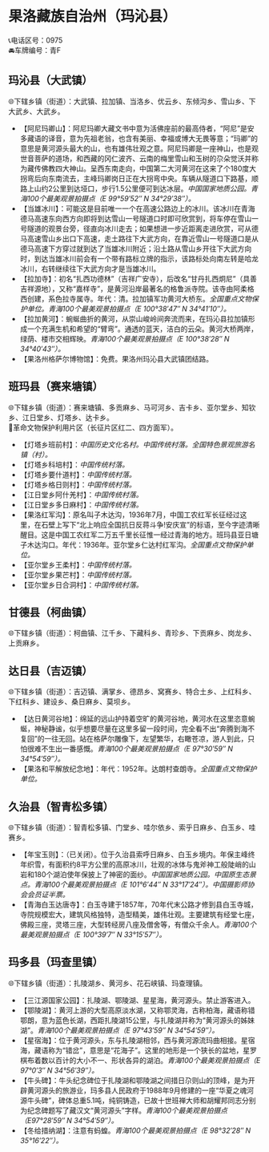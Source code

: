 # 果洛藏族自治州（玛沁县）  
📞电话区号：0975  
🚘车牌编号：青F  

## 玛沁县（大武镇）  
🌐下辖乡镇（街道）：大武镇、拉加镇、当洛乡、优云乡、东倾沟乡、雪山乡、下大武乡、大武乡。   
  
* 【阿尼玛卿山】：阿尼玛卿大藏文书中意为活佛座前的最高侍者，“阿尼”是安多藏语的译音，意为先祖老翁，也含有美丽、幸福或博大无畏等意；“玛卿”的意思是黄河源头最大的山，也有雄伟壮观之意。阿尼玛卿是一座神山，也是观世音菩萨的道场，和西藏的冈仁波齐、云南的梅里雪山和玉树的尕朵觉沃并称为藏传佛教四大神山。呈西东南走向，中国第二大河黄河在这来了个180度大拐弯后向东南流去，主峰玛卿岗日正在大拐弯中央。车辆从隧道口下路基，顺路上山约2公里到达垭口，步行1.5公里便可到达冰层。*中国国家地质公园。青海100个最美观景拍摄点（E 99°59′52″ N 34°29′38″）。*  
* 【当雄冰川】：可能这是目前唯一一个在高速公路边上的冰川。该冰川在青海德马高速东向西方向即将到达雪山一号隧道口时即可欣赏到，将车停在雪山一号隧道的观景台旁，径直向冰川走去；如果想进一步近距离走进欣赏，可从德马高速雪山乡出口下高速，走土路往下大武方向，在靠近雪山一号隧道口是从德马高速下方穿过就到达了当雄冰川附近；沿土路从雪山乡开往下大武方向时，到达当雄冰川前会有一个带有路标立牌的指示，该路标处向南左转是哈龙冰川，右转继续往下大武方向才是当雄冰川。
* 【拉加寺】：初名“扎西功德林”（吉祥广安寺），后改名“甘丹扎西炯尼”（具善吉祥源地），又称“嘉样寺”，是黄河沿岸最著名的格鲁派寺院。该寺由阿柔格西创建，系色拉寺属寺。年代：清。拉加镇军功黄河大桥东。*全国重点文物保护单位。青海100个最美观景拍摄点（E 100°38′47″ N 34°41′10″）。*  
* 【拉加黄河】：蜿蜒曲折的黄河，从崇山峻岭间奔流而来，在玛沁县拉加镇形成一个充满生机和希望的“臂弯”。通透的蓝天，洁白的云朵。黄河大桥两岸，绿荫、楼市交相辉映。*青海100个最美观景拍摄点（E 100°38′28″ N 34°40′43″）。*  
* 【果洛州格萨尔博物馆】：免费。果洛州玛沁县大武镇团结路。   

## 班玛县（赛来塘镇）  
🌐下辖乡镇（街道）：赛来塘镇、多贡麻乡、马可河乡、吉卡乡、亚尔堂乡、知钦乡、江日堂乡、灯塔乡、达卡乡。   
🚩革命文物保护利用片区（长征片区红二、四方面军）。   
  
* 【灯塔乡班前村】：*中国历史文化名村。中国传统村落。全国特色景观旅游名镇（村）。*  
* 【灯塔乡科培村】：*中国传统村落。*  
* 【灯塔乡要什道村】：*中国传统村落。*    
* 【灯塔乡格日则村】：*中国传统村落。*      
* 【江日堂乡阿什羌村】：*中国传统村落。*    
* 【江日堂乡多日麻村】：*中国传统村落。*  
* 【果洛红军沟】：原名叫子木达沟，1936年7月，中国工农红军长征经过这里，在石壁上写下“北上响应全国抗日反蒋斗争!安庆宣”的标语，至今字迹清晰醒目。这是中国工农红军二万五千里长征惟一经过青海的地方。班玛县亚日塘子木达沟口。年代：1936年。亚尔堂乡仁达村红军沟。*全国重点文物保护单位。*  
* 【亚尔堂乡王柔村】：*中国传统村落。*    
* 【亚尔堂乡果芒村】：*中国传统村落。*    
* 【亚尔堂乡日合洞村】：*中国传统村落。*    

## 甘德县（柯曲镇）  
🌐下辖乡镇（街道）：柯曲镇、江千乡、下藏科乡、青珍乡、下贡麻乡、岗龙乡、上贡麻乡。   

## 达日县（吉迈镇）  
🌐下辖乡镇（街道）：吉迈镇、满掌乡、德昂乡、窝赛乡、特合土乡、上红科乡、下红科乡、建设乡、桑日麻乡、莫坝乡。   
  
* 【达日黄河谷地】：绵延的远山护持着空旷的黄河谷地，黄河水在这里恣意蜿蜒，神秘静谧，似乎想要尽量在这里多留一段时间，完全看不出“奔腾到海不复回”的一往无回。站在格萨尔雕像下，左望繁华，右瞰苍凉，游人到此，只怕很难不生出一番感慨。*青海100个最美观景拍摄点（E 97°30′59″ N 34°54′59″）。*  
* 【果洛和平解放纪念地】：年代：1952年。达朗村查朗寺。*全国重点文物保护单位。*  

## 久治县（智青松多镇）  
🌐下辖乡镇（街道）：智青松多镇、门堂乡、哇尔依乡、索乎日麻乡、白玉乡、哇赛乡。   
  
* 【年宝玉则】：（已关闭）。位于久治县索呼日麻乡、白玉乡境内。年保主峰终年织雪，有面积约8平方公里的高原冰川，壮观的冰体与鬼斧神工般陡峭的山岩和180个湖泊使年保披上了神密的面纱。*中国国家地质公园。中国原生态景点。青海100个最美观景拍摄点（E 101°6′44″ N 33°17′24″）。中国摄影师协会会员证半票。*  
* 【青海白玉达唐寺】：白玉寺建于1857年，70年代末公路才修到县白玉寺城，寺院规模宏大，建筑风格独特，造型精美，雄伟壮观。主要建筑有经堂七座，佛殿三座，灵塔三座，大型转经房八座及僧舍等，有僧众千余人。*青海100个最美观景拍摄点（E 100°39′7″ N 33°15′57″）。*  

## 玛多县（玛查里镇）  
🌐下辖乡镇（街道）：扎陵湖乡、黄河乡、花石峡镇、玛查理镇。   
  
* 【三江源国家公园】：扎陵湖、鄂陵湖、星星海，黄河源头。禁止游客进入。   
* 【鄂陵湖】：黄河上游的大型高原淡水湖，又称鄂灵海，古称柏海，藏语称错鄂朗，意为蓝色长湖，西距扎陵湖15公里，与扎陵湖并称为“黄河源头的姊妹湖”。*青海100个最美观景拍摄点（E 97°43′59″ N 34°54′59″）。*  
* 【星宿海】：位于黄河源头，东与扎陵湖相邻，西与黄河源流玛曲相接。星宿海，藏语称为“错岔”，意思是“花海子”。这里的地形是一个狭长的盆地，星罗棋布着数以百计的大小不一、形状各异的湖泊。*青海100个最美观景拍摄点（E 97°0′3″ N 34°56′39″）。*  
* 【牛头碑】：牛头纪念碑位于扎陵湖和鄂陵湖之间措日尕则山的顶峰，是为开辟黄河源头的旅游业，玛多县人民政府于1988年9月修建的一座“华夏之魂河源牛头碑”，碑体总重5.1吨，纯铜铸造，已故十世班禅大师和胡耀邦同志分别为纪念碑题写了藏汉文“黄河源头”字样。*青海100个最美观景拍摄点（E97°28′59″ N 34°54′59″）。*  
* 【冬给措纳湖】：注意有蚂蝗。*青海100个最美观景拍摄点（E 98°32′28″ N 35°16′22″）。*  
